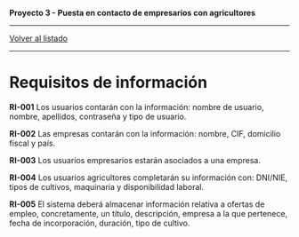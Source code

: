 __Proyecto 3 - Puesta en contacto de empresarios con agricultores__

---

[Volver al listado](p2.md)

---

# Requisitos de información

__RI-001__ Los usuarios contarán con la información: nombre de usuario, nombre, apellidos, contraseña y tipo de usuario.

__RI-002__ Las empresas contarán con la información: nombre, CIF, domicilio fiscal y país.

__RI-003__ Los usuarios empresarios estarán asociados a una empresa.

__RI-004__ Los usuarios agricultores completarán su información con: DNI/NIE, tipos de cultivos, maquinaria y disponibilidad laboral.

__RI-005__ El sistema deberá almacenar información relativa a ofertas de empleo, concretamente, un título, descripción, empresa a la que pertenece, fecha de incorporación, duración, tipo de cultivo.
